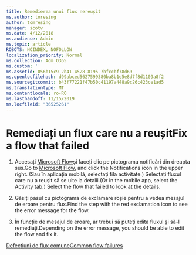 ```yaml
---
title: Remedierea unui flux nereușit
ms.author: toresing
author: tomresing
manager: scotv
ms.date: 4/12/2018
ms.audience: Admin
ms.topic: article
ROBOTS: NOINDEX, NOFOLLOW
localization_priority: Normal
ms.collection: Adm_O365
ms.custom: ''
ms.assetid: 856b15c9-2b41-4528-8195-7bfccbf78d69
ms.openlocfilehash: d99abced5627599380ba8b1e5e8d7f8d1109a8f2
ms.sourcegitcommit: b43f77221f47b50c41197a448a9c26c423ce1ad5
ms.translationtype: MT
ms.contentlocale: ro-RO
ms.lasthandoff: 11/15/2019
ms.locfileid: "36525261"
---
```

# <a name="fix-a-flow-that-failed"></a><span data-ttu-id="f4e5e-102">Remediați un flux care nu a reușit</span><span class="sxs-lookup"><span data-stu-id="f4e5e-102">Fix a flow that failed</span></span>

1. <span data-ttu-id="f4e5e-103">Accesați [Microsoft Flow](https://flow.microsoft.com/)și faceți clic pe pictograma notificări din dreapta sus.</span><span class="sxs-lookup"><span data-stu-id="f4e5e-103">Go to [Microsoft Flow](https://flow.microsoft.com/), and click the Notifications icon in the upper right.</span></span> <span data-ttu-id="f4e5e-104">(Sau în aplicația mobilă, selectați fila activitate.) Selectați fluxul care nu a reușit să se uite la detalii.</span><span class="sxs-lookup"><span data-stu-id="f4e5e-104">(Or in the mobile app, select the Activity tab.) Select the flow that failed to look at the details.</span></span>
    
2. <span data-ttu-id="f4e5e-105">Găsiți pasul cu pictograma de exclamare roșie pentru a vedea mesajul de eroare pentru flux.</span><span class="sxs-lookup"><span data-stu-id="f4e5e-105">Find the step with the red exclamation icon to see the error message for the flow.</span></span>
    
3. <span data-ttu-id="f4e5e-106">În funcție de mesajul de eroare, ar trebui să puteți edita fluxul și să-l remediați.</span><span class="sxs-lookup"><span data-stu-id="f4e5e-106">Depending on the error message, you should be able to edit the flow and fix it.</span></span> 
    
[<span data-ttu-id="f4e5e-107">Defecțiuni de flux comune</span><span class="sxs-lookup"><span data-stu-id="f4e5e-107">Common flow failures</span></span>](https://go.microsoft.com/fwlink/?linkid=872110)
  

